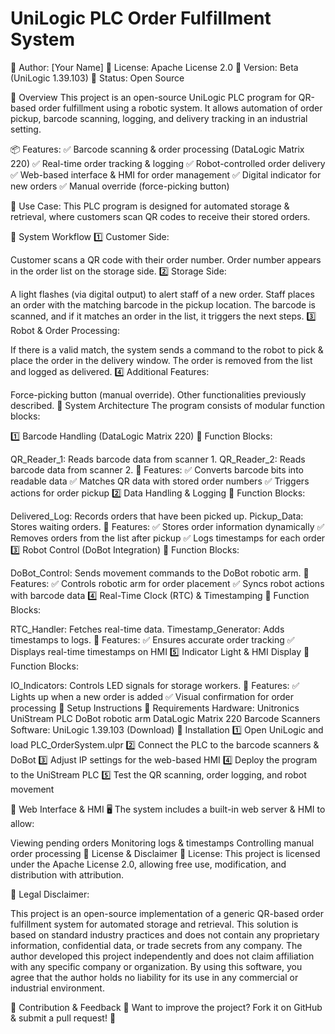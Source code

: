 # UniLogic PLC Order Fulfillment System
📌 Author: [Your Name]
📌 License: Apache License 2.0
📌 Version: Beta (UniLogic 1.39.103)
📌 Status: Open Source

📌 Overview
This project is an open-source UniLogic PLC program for QR-based order fulfillment using a robotic system. It allows automation of order pickup, barcode scanning, logging, and delivery tracking in an industrial setting.

📦 Features:
✅ Barcode scanning & order processing (DataLogic Matrix 220)
✅ Real-time order tracking & logging
✅ Robot-controlled order delivery
✅ Web-based interface & HMI for order management
✅ Digital indicator for new orders
✅ Manual override (force-picking button)

📌 Use Case:
This PLC program is designed for automated storage & retrieval, where customers scan QR codes to receive their stored orders.

📌 System Workflow
1️⃣ Customer Side:

Customer scans a QR code with their order number.
Order number appears in the order list on the storage side.
2️⃣ Storage Side:

A light flashes (via digital output) to alert staff of a new order.
Staff places an order with the matching barcode in the pickup location.
The barcode is scanned, and if it matches an order in the list, it triggers the next steps.
3️⃣ Robot & Order Processing:

If there is a valid match, the system sends a command to the robot to pick & place the order in the delivery window.
The order is removed from the list and logged as delivered.
4️⃣ Additional Features:

Force-picking button (manual override).
Other functionalities previously described.
📌 System Architecture
The program consists of modular function blocks:

1️⃣ Barcode Handling (DataLogic Matrix 220)
📌 Function Blocks:

QR_Reader_1: Reads barcode data from scanner 1.
QR_Reader_2: Reads barcode data from scanner 2.
📌 Features:
✅ Converts barcode bits into readable data
✅ Matches QR data with stored order numbers
✅ Triggers actions for order pickup
2️⃣ Data Handling & Logging
📌 Function Blocks:

Delivered_Log: Records orders that have been picked up.
Pickup_Data: Stores waiting orders.
📌 Features:
✅ Stores order information dynamically
✅ Removes orders from the list after pickup
✅ Logs timestamps for each order
3️⃣ Robot Control (DoBot Integration)
📌 Function Blocks:

DoBot_Control: Sends movement commands to the DoBot robotic arm.
📌 Features:
✅ Controls robotic arm for order placement
✅ Syncs robot actions with barcode data
4️⃣ Real-Time Clock (RTC) & Timestamping
📌 Function Blocks:

RTC_Handler: Fetches real-time data.
Timestamp_Generator: Adds timestamps to logs.
📌 Features:
✅ Ensures accurate order tracking
✅ Displays real-time timestamps on HMI
5️⃣ Indicator Light & HMI Display
📌 Function Blocks:

IO_Indicators: Controls LED signals for storage workers.
📌 Features:
✅ Lights up when a new order is added
✅ Visual confirmation for order processing
📌 Setup Instructions
🔹 Requirements
Hardware:
Unitronics UniStream PLC
DoBot robotic arm
DataLogic Matrix 220 Barcode Scanners
Software:
UniLogic 1.39.103 (Download)
🔹 Installation
1️⃣ Open UniLogic and load PLC_OrderSystem.ulpr
2️⃣ Connect the PLC to the barcode scanners & DoBot
3️⃣ Adjust IP settings for the web-based HMI
4️⃣ Deploy the program to the UniStream PLC
5️⃣ Test the QR scanning, order logging, and robot movement

📌 Web Interface & HMI
🖥️ The system includes a built-in web server & HMI to allow:

Viewing pending orders
Monitoring logs & timestamps
Controlling manual order processing
📌 License & Disclaimer
📌 License:
This project is licensed under the Apache License 2.0, allowing free use, modification, and distribution with attribution.

📌 Legal Disclaimer:

This project is an open-source implementation of a generic QR-based order fulfillment system for automated storage and retrieval.
This solution is based on standard industry practices and does not contain any proprietary information, confidential data, or trade secrets from any company.
The author developed this project independently and does not claim affiliation with any specific company or organization.
By using this software, you agree that the author holds no liability for its use in any commercial or industrial environment.

📌 Contribution & Feedback
🎯 Want to improve the project? Fork it on GitHub & submit a pull request! 🚀

